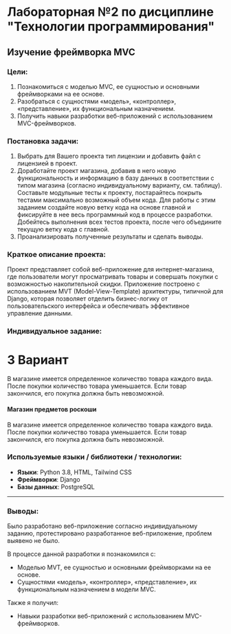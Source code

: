 # Лабораторная №2 по дисциплине "Технологии программирования"

## Изучение фреймворка MVC

### Цели:

1. Познакомиться с моделью MVC, ее сущностью и основными фреймворками на ее основе.
2. Разобраться с сущностями «модель», «контроллер», «представление», их функциональным назначением.
3. Получить навыки разработки веб-приложений с использованием MVC-фреймворков.

### Постановка задачи:

1. Выбрать для Вашего проекта тип лицензии и добавить файл с лицензией в проект.
2. Доработайте проект магазина, добавив в него новую функциональность и информацию в базу данных в соответствии с типом магазина (согласно индивидуальному варианту, см. таблицу). Составьте модульные тесты к проекту, постарайтесь покрыть тестами максимально возможный объем кода. Для работы с этим заданием создайте новую ветку кода на основе главной и фиксируйте в нее весь программный код в процессе разработки. Добейтесь выполнения всех тестов проекта, после чего объедините текущую ветку кода с главной.
3. Проанализировать полученные результаты и сделать выводы.

### Краткое описание проекта:

Проект представляет собой веб-приложение для интернет-магазина, где пользователи могут просматривать товары и совершать покупки с возможностью накопительной скидки. Приложение построено с использованием MVT (Model-View-Template) архитектуры, типичной для Django, которая позволяет отделить бизнес-логику от пользовательского интерфейса и обеспечивать эффективное управление данными.

### Индивидуальное задание:

# 3 Вариант
В магазине имеется определенное количество товара каждого вида. После покупки количество товара уменьшается. Если товар закончился, его покупка должна быть невозможной.

#### Магазин предметов роскоши

В магазине имеется определенное количество товара каждого вида. После покупки количество товара уменьшается. Если товар закончился, его покупка должна быть невозможной.

### Используемые языки / библиотеки / технологии:

- **Языки**: Python 3.8, HTML, Tailwind CSS
- **Фреймворки**: Django
- **Базы данных**: PostgreSQL

---

### Выводы:

Было разработано веб-приложение согласно индивидуальному заданию, протестировано разработанное веб-приложение, проблем выявено не было.

В процессе данной разработки я познакомился с:

- Моделью MVT, ее сущностью и основными фреймворками на ее основе.
- Сущностями «модель», «контроллер», «представление», их функциональным назначением в модели MVC.

Также я получил:

- Навыки разработки веб-приложений с использованием MVC-фреймворков.
